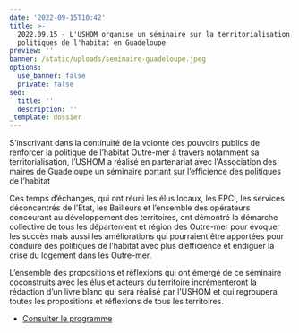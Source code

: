 ```yaml
---
date: '2022-09-15T10:42'
title: >-
  2022.09.15 - L'USHOM organise un séminaire sur la territorialisation des
  politiques de l'habitat en Guadeloupe
preview: ''
banner: /static/uploads/seminaire-guadeloupe.jpeg
options:
  use_banner: false
  private: false
seo:
  title: ''
  description: ''
_template: dossier
---
```


S’inscrivant dans la continuité de la volonté des pouvoirs publics de renforcer la politique de l’habitat Outre-mer à travers notamment sa territorialisation, l’USHOM a réalisé en partenariat avec l'Association des maires de Guadeloupe un séminaire portant sur l’efficience des politiques de l’habitat

Ces temps d’échanges, qui ont réuni les élus locaux, les EPCI, les services déconcentrés de l’Etat, les Bailleurs et l’ensemble des opérateurs concourant au développement des territoires, ont démontré la démarche collective de tous les département et région des Outre-mer pour évoquer les succès mais aussi les améliorations qui pourraient être apportées pour conduire des politiques de l’habitat avec plus d’efficience et endiguer la crise du logement dans les Outre-mer.

L’ensemble des propositions et réflexions qui ont émergé de ce séminaire coconstruits avec les élus et acteurs du territoire incrémenteront la rédaction d’un livre blanc qui sera réalisé par l’USHOM et qui regroupera toutes les propositions et réflexions de tous les territoires. 

* [Consulter le programme](/static/uploads/programme-seminaire-sur-la-territorialisation-des-politiques-de-l-habitat-en-guadeloupe.pdf)
